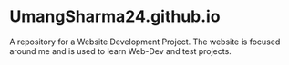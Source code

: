 # UmangSharma24.github.io
A repository for a Website Development Project. The website is focused around me and is used to learn Web-Dev and test projects.
